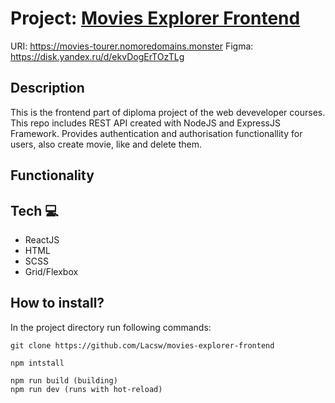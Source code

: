 # Project: [Movies Explorer Frontend](https://github.com/Lacsw/movies-explorer-frontend)

URI: https://movies-tourer.nomoredomains.monster
Figma: https://disk.yandex.ru/d/ekvDogErTOzTLg

## Description
This is the frontend part of diploma project of the web deveveloper courses. This repo includes REST API created with NodeJS and ExpressJS Framework. Provides authentication and authorisation functionallity for users, also create movie, like and delete them.

## Functionality


## Tech :computer:

- ReactJS
- HTML
- SCSS
- Grid/Flexbox

## How to install?

In the project directory run following commands:

```
git clone https://github.com/Lacsw/movies-explorer-frontend

npm intstall

npm run build (building)
npm run dev (runs with hot-reload)
```
